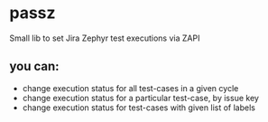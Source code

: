 # passz
Small lib to set Jira Zephyr test executions via ZAPI

## you can:
- change execution status for all test-cases in a given cycle
- change execution status for a particular test-case, by issue key
- change execution status for test-cases with given list of labels
